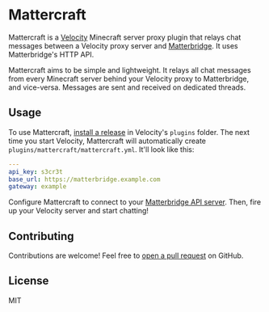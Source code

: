 # Mattercraft

Mattercraft is a [Velocity](https://velocitypowered.com) Minecraft server proxy plugin that relays chat messages between a Velocity proxy server and [Matterbridge](https://github.com/42wim/matterbridge). It uses Matterbridge's HTTP API.

Mattercraft aims to be simple and lightweight. It relays all chat messages from every Minecraft server behind your Velocity proxy to Matterbridge, and vice-versa. Messages are sent and received on dedicated threads.

## Usage

To use Mattercraft, [install a release](https://github.com/raws/minecraft-velocity-mattercraft/releases) in Velocity's `plugins` folder. The next time you start Velocity, Mattercraft will automatically create `plugins/mattercraft/mattercraft.yml`. It'll look like this:

```yaml
---
api_key: s3cr3t
base_url: https://matterbridge.example.com
gateway: example
```

Configure Mattercraft to connect to your [Matterbridge API server](https://github.com/42wim/matterbridge/wiki/API). Then, fire up your Velocity server and start chatting!

## Contributing

Contributions are welcome! Feel free to [open a pull request](https://github.com/raws/minecraft-velocity-mattercraft) on GitHub.

## License

MIT